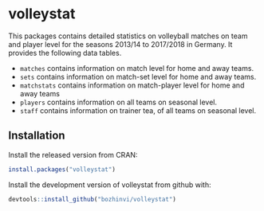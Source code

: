 
<!-- README.md is generated from README.Rmd. Please edit that file -->

# volleystat

This packages contains detailed statistics on volleyball matches on team
and player level for the seasons 2013/14 to 2017/2018 in Germany. It
provides the following data tables.

  - `matches` contains information on match level for home and away
    teams.
  - `sets` contains information on match-set level for home and away
    teams.
  - `matchstats` contains information on match-player level for home and
    away teams
  - `players` contains information on all teams on seasonal level.
  - `staff` contains information on trainer tea, of all teams on
    seasonal level.

## Installation

Install the released version from CRAN:

``` r
install.packages("volleystat")
```

Install the development version of volleystat from github with:

``` r
devtools::install_github("bozhinvi/volleystat")
```

